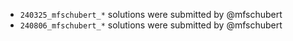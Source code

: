 - `240325_mfschubert_*` solutions were submitted by @mfschubert
- `240806_mfschubert_*` solutions were submitted by @mfschubert
